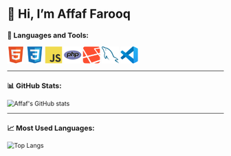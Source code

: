 # 👋 Hi, I’m Affaf Farooq

### 🚀 Languages and Tools:
<p>
  <img src="https://raw.githubusercontent.com/devicons/devicon/master/icons/html5/html5-original.svg" width="40"/> 
  <img src="https://raw.githubusercontent.com/devicons/devicon/master/icons/css3/css3-original.svg" width="40"/> 
  <img src="https://raw.githubusercontent.com/devicons/devicon/master/icons/javascript/javascript-original.svg" width="40"/>
  <img src="https://raw.githubusercontent.com/devicons/devicon/master/icons/php/php-original.svg" width="40"/>
  <img src="https://raw.githubusercontent.com/devicons/devicon/master/icons/laravel/laravel-plain.svg" width="40"/>
  <img src="https://raw.githubusercontent.com/devicons/devicon/master/icons/mysql/mysql-original.svg" width="40"/>
  <img src="https://raw.githubusercontent.com/devicons/devicon/master/icons/vscode/vscode-original.svg" width="40"/>
</p>

---

### 📊 GitHub Stats:
![Affaf's GitHub stats](https://github-readme-stats.vercel.app/api?username=AffafFarooq&show_icons=true&theme=radical&count_private=true)

---

### 📈 Most Used Languages:
![Top Langs](https://github-readme-stats.vercel.app/api/top-langs/?username=affaffarooq&layout=compact&theme=radical)

